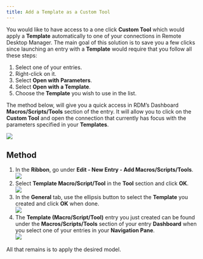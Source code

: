 ```yaml
---
title: Add a Template as a Custom Tool
---
```


You would like to have access to a one click **Custom Tool** which would apply a **Template** automatically to one of your connections in Remote Desktop Manager. The main goal of this solution is to save you a few clicks since launching an entry with a **Template** would require that you follow all these steps:

1. Select one of your entries.
2. Right-click on it.
3. Select **Open with Parameters**.
4. Select **Open with a Template**.
5. Choose the **Template** you wish to use in the list.

The method below, will give you a quick access in RDM’s Dashboard **Macros/Scripts/Tools** section of the entry. It will allow you to click on the **Custom Tool** and open the connection that currently has focus with the parameters specified in your **Templates**.

![](https://kb.devolutions.net/images/kb4667.png)

## Method

1. In the **Ribbon**, go under **Edit - New Entry - Add Macros/Scripts/Tools**.  
![](https://kb.devolutions.net/images/kb5002.png)
2. Select **Template Macro/Script/Tool** in the **Tool** section and click **OK**.  
![](https://kb.devolutions.net/images/kb5003.png)
3. In the **General** tab, use the ellipsis button to select the **Template** you created and click **OK** when done.  
![](https://kb.devolutions.net/images/kb4668.png)
4. The **Template (Macro/Script/Tool)** entry you just created can be found under the **Macros/Scripts/Tools** section of your entry **Dashboard** when you select one of your entries in your **Navigation Pane**.  
![](https://kb.devolutions.net/images/kb4669.png)

All that remains is to apply the desired model.
